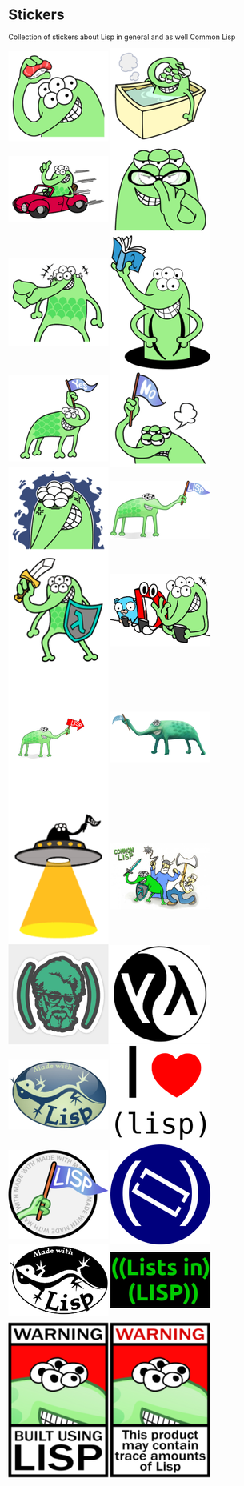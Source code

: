 # Stickers
Collection of stickers about Lisp in general and as well Common Lisp

</a><img src="12120438.png" min-width="200px" max-width="200px" width="200px" align="center"> 
</a><img src="12120439.png" min-width="200px" max-width="200px" width="200px" align="center"> 
</a><img src="12120440.png" min-width="200px" max-width="200px" width="200px" align="center"> 
</a><img src="12120441.png" min-width="200px" max-width="200px" width="200px" align="center"> 
</a><img src="12120443.png" min-width="200px" max-width="200px" width="200px" align="center"> 
</a><img src="lisp_mascot.svg" min-width="200px" max-width="200px" width="200px" align="center"> 
</a><img src="12120446.png" min-width="200px" max-width="200px" width="200px" align="center"> 
</a><img src="12120447.png" min-width="200px" max-width="200px" width="200px" align="center"> 
</a><img src="12120449.png" min-width="200px" max-width="200px" width="200px" align="center"> 
</a><img src="Lisplogo_alien_256.png" min-width="200px" max-width="200px" width="200px" align="center"> 
</a><img src="12120444.png" min-width="200px" max-width="200px" width="200px" align="center">
</a><img src="stamp_01-removebg-preview.png" min-width="200px" max-width="200px" width="200px" align="center"> 
</a><img src="lisplogo_alien_arrow.svg" min-width="200px" max-width="200px" width="200px" align="center"> 
</a><img src="d3efa2l-b50b8882.png" min-width="200px" max-width="200px" width="200px" align="center"> 
</a><img src="12120445.png" min-width="200px" max-width="200px" width="200px" align="center"> 
</a><img src="open-image-lisp-7-590x391.jpg" min-width="200px" max-width="200px" width="200px" align="center"> 
</a><img src="666689_1.jpg" min-width="200px" max-width="200px" width="200px" align="center"> 
</a><img src="7d41a1bc3b2c4463bf8364f24fd3ed5d.png" min-width="200px" max-width="200px" width="200px" align="center"> 
</a><img src="bacef3391c2615f44a3e25555fcd75a7.jpg" min-width="200px" max-width="200px" width="200px" align="center"> 
</a><img src="I-Love-Lisp.png" min-width="200px" max-width="200px" width="200px" align="center"> 
</a><img src="lisplogo_flag2_256.png" min-width="200px" max-width="200px" width="200px" align="center"> 
</a><img src="logo.svg" min-width="200px" max-width="200px" width="200px" align="center"> 
</a><img src="made-with-lisp.svg" min-width="200px" max-width="200px" width="200px" align="center"> 
</a><img src="maxresdefault.jpg" min-width="200px" max-width="200px" width="200px" align="center"> 

</a><img src="lisplogo_warning2_256.png" min-width="200px" max-width="200px" width="200px" align="center"> 
</a><img src="lisplogo_warning_256.png" min-width="200px" max-width="200px" width="200px" align="center"> 


